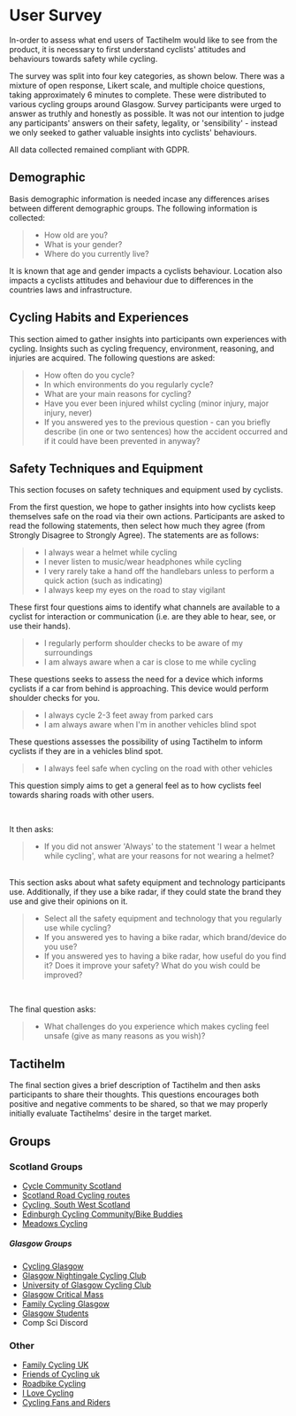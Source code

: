 # User Survey
In-order to assess what end users of Tactihelm would like to see from the product, it is necessary to first understand cyclists' attitudes and behaviours towards safety while cycling.

The survey was split into four key categories, as shown below. There was a mixture of open response, Likert scale, and multiple choice questions, taking approximately 6 minutes to complete. These were distributed to various cycling groups around Glasgow. Survey participants were urged to answer as truthly and honestly as possible. It was not our intention to judge any participants' answers on their safety, legality, or 'sensibility' - instead we only seeked to gather valuable insights into cyclists' behaviours.

All data collected remained compliant with GDPR.


## Demographic
Basis demographic information is needed incase any differences arises between different demographic groups. The following information is collected:
>* How old are you?
>* What is your gender?
>* Where do you currently live?

It is known that age and gender impacts a cyclists behaviour. Location also impacts a cyclists attitudes and behaviour due to differences in the countries laws and infrastructure.


## Cycling Habits and Experiences
This section aimed to gather insights into participants own experiences with cycling. Insights such as cycling frequency, environment, reasoning, and injuries are acquired. The following questions are asked:
>* How often do you cycle?
>* In which environments do you regularly cycle?
>* What are your main reasons for cycling?
>* Have you ever been injured whilst cycling (minor injury, major injury, never)
>* If you answered yes to the previous question - can you briefly describe (in one or two sentences) how the accident occurred and if it could have been prevented in anyway?


## Safety Techniques and Equipment
This section focuses on safety techniques and equipment used by cyclists.

From the first question, we hope to gather insights into how cyclists keep themselves safe on the road via their own actions. Participants are asked to read the following statements, then select how much they agree (from Strongly Disagree to Strongly Agree). The statements are as follows:
>* I always wear a helmet while cycling
>* I never listen to music/wear headphones while cycling
>* I very rarely take a hand off the handlebars unless to perform a quick action (such as indicating)
>* I always keep my eyes on the road to stay vigilant

These first four questions aims to identify what channels are available to a cyclist for interaction or communication (i.e. are they able to hear, see, or use their hands).

>* I regularly perform shoulder checks to be aware of my surroundings
>* I am always aware when a car is close to me while cycling

These questions seeks to assess the need for a device which informs cyclists if a car from behind is approaching. This device would perform shoulder checks for you.

>* I always cycle 2-3 feet away from parked cars
>* I am always aware when I'm in another vehicles blind spot

These questions assesses the possibility of using Tactihelm to inform cyclists if they are in a vehicles blind spot.

>* I always feel safe when cycling on the road with other vehicles

This question simply aims to get a general feel as to how cyclists feel towards sharing roads with other users.

<br>

It then asks:
>* If you did not answer 'Always' to the statement 'I wear a helmet while cycling', what are your reasons for not wearing a helmet?

<br>This section asks about what safety equipment and technology participants use. Additionally, if they use a bike radar, if they could state the brand they use and give their opinions on it.
> * Select all the safety equipment and technology that you regularly use while cycling?
>* If you answered yes to having a bike radar, which brand/device do you use?
>* If you answered yes to having a bike radar, how useful do you find it? Does it improve your safety? What do you wish could be improved?

<br>

The final question asks:
>* What challenges do you experience which makes cycling feel unsafe (give as many reasons as you wish)?


## Tactihelm
The final section gives a brief description of Tactihelm and then asks participants to share their thoughts. This questions encourages both positive and negative comments to be shared, so that we may properly initially evaluate Tactihelms' desire in the target market.



## Groups

### Scotland Groups
* [Cycle Community Scotland](https://www.facebook.com/groups/cyclecommunityscotland)
* [Scotland Road Cycling routes](https://www.facebook.com/groups/ScotlandRoadCyclingRoutes)
* [Cycling, South West Scotland](https://www.facebook.com/groups/cyclingsouthwestscotland)
* [Edinburgh Cycling Community/Bike Buddies](https://www.facebook.com/groups/132074350768229)
* [Meadows Cycling](https://www.facebook.com/groups/817889959044532)

##### Glasgow Groups
* [Cycling Glasgow](https://www.facebook.com/groups/408121862671464)
* [Glasgow Nightingale Cycling Club](https://www.facebook.com/groups/glasgownightingalecc)
* [University of Glasgow Cycling Club](https://www.facebook.com/UofGCyclingClub)
* [Glasgow Critical Mass](https://www.facebook.com/groups/GlasgowCriticalMass)
* [Family Cycling Glasgow](https://www.facebook.com/groups/familycyclingglasgow)
* [Glasgow Students](https://www.facebook.com/groups/glasgowstudents)
* Comp Sci Discord

### Other
* [Family Cycling UK](https://www.facebook.com/groups/641173915998956)
* [Friends of Cycling uk](https://www.facebook.com/groups/necycling)
* [Roadbike Cycling](https://www.facebook.com/groups/roadbikecycling)
* [I Love Cycling](https://www.facebook.com/groups/cycling.world)
* [Cycling Fans and Riders](https://www.facebook.com/groups/221530028932694)